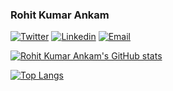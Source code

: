 ### Rohit Kumar Ankam


[![Twitter](https://img.shields.io/twitter/follow/rohitkumarankam?style=for-the-badge&label=@rohitkumarankam&logo=twitter&logoColor=00AEFF&labelColor=black&color=7fff00)](https://twitter.com/rohitkumarankam) 
[![Linkedin](https://img.shields.io/badge/rohit%20kumar%20ankam-blue?style=for-the-badge&logo=Linkedin&logoColor=00AEFF&labelColor=black&color=black)](https://www.linkedin.com/in/rohitkumarankam/) 
[![Email](https://img.shields.io/badge/root@rka.li-0078D4?style=for-the-badge&logo=Microsoft-Outlook&logoColor=00AEFF&labelColor=black&color=black)](mailto:root@rka.li)

[![Rohit Kumar Ankam's GitHub stats](https://stats.rka.li/api?username=rohitkumarankam&count_private=true&show_icons=true&theme=chartreuse-dark)](https://twitter.com/rohitkumarankam)

[![Top Langs](https://stats.rka.li/api/top-langs/?username=rohitkumarankam&theme=chartreuse-dark&langs_count=8&layout=compact)](https://twitter.com/rohitkumarankam)
